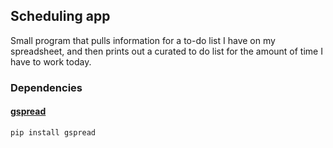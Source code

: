 ## Scheduling app
Small program that pulls information for a to-do list I have on my spreadsheet, and then prints out a curated to do list for the amount of time I have to work today.

### Dependencies

#### [gspread](http://gspread.readthedocs.io/en/latest/)
```python
pip install gspread
```